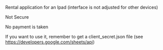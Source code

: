 Rental application for an Ipad (interface is not adjusted for other devices)

Not Secure 

No payment is taken

If you want to use it, remember to get a client_secret.json file (see https://developers.google.com/sheets/api)
